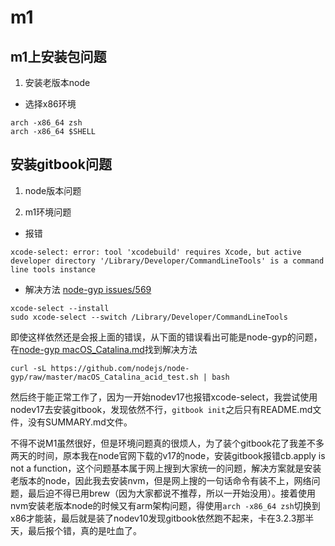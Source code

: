 # m1

## m1上安装包问题


1. 安装老版本node

- 选择x86环境

```
arch -x86_64 zsh
arch -x86_64 $SHELL
```

## 安装gitbook问题

1. node版本问题

2. m1环境问题

- 报错

```
xcode-select: error: tool 'xcodebuild' requires Xcode, but active developer directory '/Library/Developer/CommandLineTools' is a command line tools instance
```

- 解决方法
[node-gyp issues/569](https://github.com/nodejs/node-gyp/issues/569)

```
xcode-select --install
sudo xcode-select --switch /Library/Developer/CommandLineTools
```

即使这样依然还是会报上面的错误，从下面的错误看出可能是node-gyp的问题，在[node-gyp macOS_Catalina.md](https://github.com/nodejs/node-gyp/blob/master/macOS_Catalina.md)找到解决方法

```
curl -sL https://github.com/nodejs/node-gyp/raw/master/macOS_Catalina_acid_test.sh | bash
```

然后终于能正常工作了，因为一开始nodev17也报错xcode-select，我尝试使用nodev17去安装gitbook，发现依然不行，`gitbook init`之后只有README.md文件，没有SUMMARY.md文件。

不得不说M1虽然很好，但是环境问题真的很烦人，为了装个gitbook花了我差不多两天的时间，原本我在node官网下载的v17的node，安装gitbook报错cb.apply is not a function，这个问题基本属于网上搜到大家统一的问题，解决方案就是安装老版本的node，因此我去安装nvm，但是网上搜的一句话命令有装不上，网络问题，最后迫不得已用brew（因为大家都说不推荐，所以一开始没用）。接着使用nvm安装老版本node的时候又有arm架构问题，得使用`arch -x86_64 zsh`切换到x86才能装，最后就是装了nodev10发现gitbook依然跑不起来，卡在3.2.3那半天，最后报个错，真的是吐血了。

